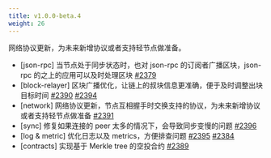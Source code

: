 ```yaml
---
title: v1.0.0-beta.4
weight: 26
---
```


网络协议更新，为未来新增协议或者支持轻节点做准备。

<!--more-->

* [json-rpc] 当节点处于同步状态时，也对 json-rpc 的订阅者广播区块，json-rpc 的之上的应用可以及时处理区块 [#2379](https://github.com/starcoinorg/starcoin/pull/2379)
* [block-relayer]  区块广播优化，让链上的叔块信息更准确，便于及时调整出块目标时间 [#2390](https://github.com/starcoinorg/starcoin/pull/2390) [#2394](https://github.com/starcoinorg/starcoin/pull/2394)
* [network] 网络协议更新，节点互相握手时交换支持的协议，为未来新增协议或者支持轻节点做准备 [#2391](https://github.com/starcoinorg/starcoin/pull/2391)   
* [sync] 修复如果连接的 peer 太多的情况下，会导致同步变慢的问题 [#2396](https://github.com/starcoinorg/starcoin/pull/2396)
* [log & metric] 优化日志以及 metrics，方便排查问题 [#2395](https://github.com/starcoinorg/starcoin/pull/2395) [#2384](https://github.com/starcoinorg/starcoin/pull/2384)
* [contracts] 实现基于 Merkle tree 的空投合约 [#2389](https://github.com/starcoinorg/starcoin/pull/2389)